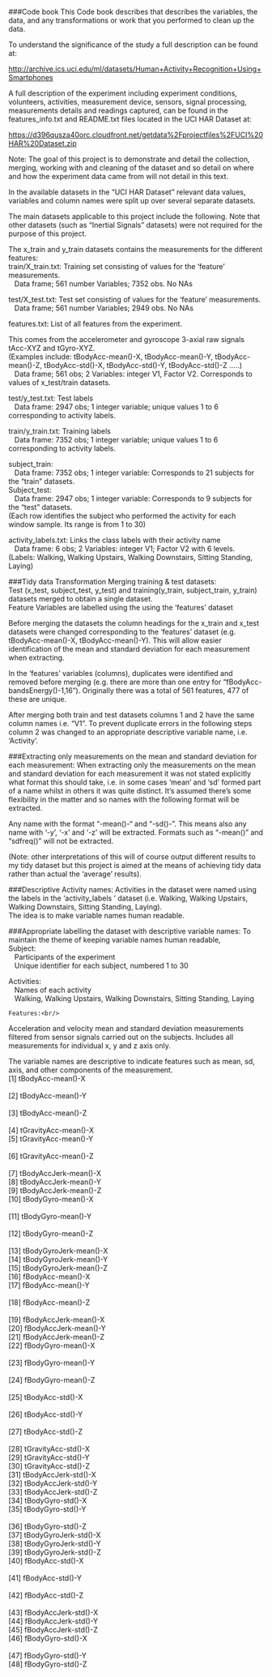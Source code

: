 ###Code book
This Code book describes that describes the variables, the data, and any transformations or work that you performed to clean up the data.

To understand the significance of the study a full description can be found at:

http://archive.ics.uci.edu/ml/datasets/Human+Activity+Recognition+Using+Smartphones <br/>

A full description of the experiment including experiment conditions, volunteers, activities, measurement device, sensors, signal processing, measurements details and readings captured, can be found in the features_info.txt and README.txt files located in the UCI HAR Dataset at:

https://d396qusza40orc.cloudfront.net/getdata%2Fprojectfiles%2FUCI%20HAR%20Dataset.zip 

Note: The goal of this project is to demonstrate and detail the collection, merging, working with and cleaning of the dataset and so detail on where and how the experiment data came from will not detail in this text.

In the available datasets in the “UCI HAR Dataset” relevant data values, variables and column names were split up over several separate datasets.

The main datasets applicable to this project include the following. Note that other datasets (such as “Inertial Signals” datasets) were not required for the purpose of this project.

The x_train and y_train datasets contains the measurements for the different features:<br/>
train/X_train.txt: Training set consisting of values for the ‘feature’ measurements.<br/>
&nbsp;&nbsp;&nbsp;Data frame; 561 number Variables; 7352 obs. No NAs<p/>

test/X_test.txt: Test set consisting of values for the ‘feature’ measurements.<br/>
&nbsp;&nbsp;&nbsp;Data frame; 561 number Variables; 2949 obs. No NAs

features.txt: List of all features from the experiment.

This comes from the accelerometer and gyroscope 3-axial raw signals tAcc-XYZ and tGyro-XYZ.<br/> 
(Examples include: tBodyAcc-mean()-X,  tBodyAcc-mean()-Y,  tBodyAcc-mean()-Z, tBodyAcc-std()-X, tBodyAcc-std()-Y, tBodyAcc-std()-Z …..)<br/>
&nbsp;&nbsp;&nbsp;Data frame; 561 obs; 2 Variables: integer V1, Factor V2. Corresponds to values of x_test/train datasets.

test/y_test.txt: Test labels<br/>
&nbsp;&nbsp;&nbsp;Data frame: 2947 obs; 1 integer variable; unique values 1 to 6 corresponding to activity labels.

train/y_train.txt: Training labels<br/>
&nbsp;&nbsp;&nbsp;Data frame: 7352 obs; 1 integer variable; unique values 1 to 6 corresponding to activity labels.

subject_train: <br/>
&nbsp;&nbsp;&nbsp;Data frame: 7352 obs; 1 integer variable: Corresponds to 21 subjects for the “train” datasets.<br/>
Subject_test:<br/>
&nbsp;&nbsp;&nbsp;Data frame: 2947 obs; 1 integer variable: Corresponds to 9 subjects for the “test” datasets.<br/>
(Each row identifies the subject who performed the activity for each window sample. Its range is from 1 to 30)

activity_labels.txt: Links the class labels with their activity name<br/> 
&nbsp;&nbsp;&nbsp;Data frame: 6 obs; 2 Variables: integer V1; Factor V2 with 6 levels.<br/>
(Labels: Walking, Walking Upstairs, Walking Downstairs, Sitting Standing, Laying)

###Tidy data Transformation
Merging training & test datasets:<br/>
Test (x_test, subject_test, y_test) and training(y_train, subject_train, y_train) datasets merged to obtain a single dataset.<br/>
Feature Variables are labelled using the using the ‘features’ dataset  

Before merging the datasets the column headings for the x_train and x_test datasets were changed corresponding to the ‘features’ dataset (e.g. tBodyAcc-mean()-X,  tBodyAcc-mean()-Y). This will allow easier identification of the mean and standard deviation for each measurement when extracting. 

In the ‘features’ variables (columns), duplicates were identified and removed before merging (e.g. there are more than one entry for “fBodyAcc-bandsEnergy()-1,16”). Originally there was a total of 561 features, 477 of these are unique.

After merging both train and test datasets columns 1 and 2 have the same column names i.e. “V1”. To prevent duplicate errors in the following steps column 2 was changed to an appropriate descriptive variable name, i.e. ‘Activity’.

###Extracting only measurements on the mean and standard deviation for each measurement:
When extracting only the measurements on the mean and standard deviation for each measurement it was not stated explicitly what format this should take, i.e. in some cases ‘mean’ and ‘sd’ formed part of a name whilst in others it was quite distinct. It’s assumed there’s some flexibility in the matter and so names with the following format will be extracted.

Any name with the format “-mean()-“ and “-sd()-”. This means also any name with ‘-y’, ‘-x’ and ‘-z’ will be extracted. 
Formats such as “-mean()” and “sdfreq()” will not be extracted.

(Note: other interpretations of this will of course output different results to my tidy dataset but this project is aimed at the means of achieving tidy data rather than actual the ‘average’ results).

###Descriptive Activity names:
Activities in the dataset were named using the labels in the ‘activity_labels ’ dataset (i.e. Walking, Walking Upstairs, Walking Downstairs, Sitting Standing, Laying).<br/> 
The idea is to make variable names human readable.

###Appropriate labelling the dataset with descriptive variable names:
To maintain the theme of keeping variable names human readable,<br/>
Subject:<br/>
	&nbsp;&nbsp;&nbsp;Participants of the experiment<br/>
	&nbsp;&nbsp;&nbsp;Unique identifier for each subject, numbered 1 to 30<br/>
	
Activities:<br/>
	    &nbsp;&nbsp;&nbsp;Names of each activity<br/>
	    &nbsp;&nbsp;&nbsp;Walking, Walking Upstairs, Walking Downstairs, Sitting Standing, Laying<br/>
	
	Features:<br/>
Acceleration and velocity mean and standard deviation measurements filtered from sensor signals carried out on the subjects. Includes all measurements for individual x, y and z axis only.

The variable names are descriptive to indicate features such as mean, sd, axis, and other components of the measurement.<br/>
[1] tBodyAcc-mean()-X<br/>     
 [2] tBodyAcc-mean()-Y<br/>     
 [3] tBodyAcc-mean()-Z <br/>    
 [4] tGravityAcc-mean()-X <br/> 
 [5] tGravityAcc-mean()-Y<br/>  
 [6] tGravityAcc-mean()-Z<br/>  
 [7] tBodyAccJerk-mean()-X <br/>
 [8] tBodyAccJerk-mean()-Y <br/>
 [9] tBodyAccJerk-mean()-Z <br/>
[10] tBodyGyro-mean()-X  <br/>  
[11] tBodyGyro-mean()-Y  <br/>  
[12] tBodyGyro-mean()-Z  <br/>  
[13] tBodyGyroJerk-mean()-X<br/>
[14] tBodyGyroJerk-mean()-Y<br/>
[15] tBodyGyroJerk-mean()-Z<br/>
[16] fBodyAcc-mean()-X     <br/>
[17] fBodyAcc-mean()-Y <br/>    
[18] fBodyAcc-mean()-Z  <br/>   
[19] fBodyAccJerk-mean()-X <br/>
[20] fBodyAccJerk-mean()-Y <br/>
[21] fBodyAccJerk-mean()-Z <br/>
[22] fBodyGyro-mean()-X  <br/>  
[23] fBodyGyro-mean()-Y <br/>   
[24] fBodyGyro-mean()-Z <br/>   
[25] tBodyAcc-std()-X  <br/>    
[26] tBodyAcc-std()-Y   <br/>   
[27] tBodyAcc-std()-Z   <br/>   
[28] tGravityAcc-std()-X  <br/> 
[29] tGravityAcc-std()-Y  <br/> 
[30] tGravityAcc-std()-Z  <br/> 
[31] tBodyAccJerk-std()-X  <br/>
[32] tBodyAccJerk-std()-Y  <br/>
[33] tBodyAccJerk-std()-Z  <br/>
[34] tBodyGyro-std()-X    <br/> 
[35] tBodyGyro-std()-Y  <br/>   
[36] tBodyGyro-std()-Z     <br/>
[37] tBodyGyroJerk-std()-X <br/>
[38] tBodyGyroJerk-std()-Y <br/>
[39] tBodyGyroJerk-std()-Z <br/>
[40] fBodyAcc-std()-X <br/>     
[41] fBodyAcc-std()-Y  <br/>    
[42] fBodyAcc-std()-Z  <br/>    
[43] fBodyAccJerk-std()-X  <br/>
[44] fBodyAccJerk-std()-Y  <br/>
[45] fBodyAccJerk-std()-Z  <br/>
[46] fBodyGyro-std()-X  <br/>   
[47] fBodyGyro-std()-Y <br/>
[48] fBodyGyro-std()-Z  <br/>  


	






